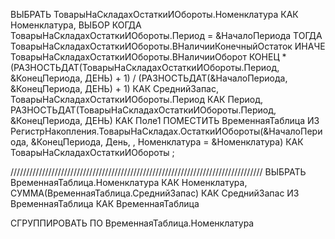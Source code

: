 ВЫБРАТЬ
	ТоварыНаСкладахОстаткиИОбороты.Номенклатура КАК Номенклатура,
	ВЫБОР
		КОГДА ТоварыНаСкладахОстаткиИОбороты.Период = &НачалоПериода
			ТОГДА ТоварыНаСкладахОстаткиИОбороты.ВНаличииКонечныйОстаток
		ИНАЧЕ ТоварыНаСкладахОстаткиИОбороты.ВНаличииОборот
	КОНЕЦ * (РАЗНОСТЬДАТ(ТоварыНаСкладахОстаткиИОбороты.Период, &КонецПериода, ДЕНЬ) + 1) / (РАЗНОСТЬДАТ(&НачалоПериода, &КонецПериода, ДЕНЬ) + 1) КАК СреднийЗапас,
	ТоварыНаСкладахОстаткиИОбороты.Период КАК Период,
	РАЗНОСТЬДАТ(ТоварыНаСкладахОстаткиИОбороты.Период, &КонецПериода, ДЕНЬ) КАК Поле1
ПОМЕСТИТЬ ВременнаяТаблица
ИЗ
	РегистрНакопления.ТоварыНаСкладах.ОстаткиИОбороты(&НачалоПериода, &КонецПериода, День, , Номенклатура = &Номенклатура) КАК ТоварыНаСкладахОстаткиИОбороты
;

////////////////////////////////////////////////////////////////////////////////
ВЫБРАТЬ
	ВременнаяТаблица.Номенклатура КАК Номенклатура,
	СУММА(ВременнаяТаблица.СреднийЗапас) КАК СреднийЗапас
ИЗ
	ВременнаяТаблица КАК ВременнаяТаблица

СГРУППИРОВАТЬ ПО
	ВременнаяТаблица.Номенклатура
